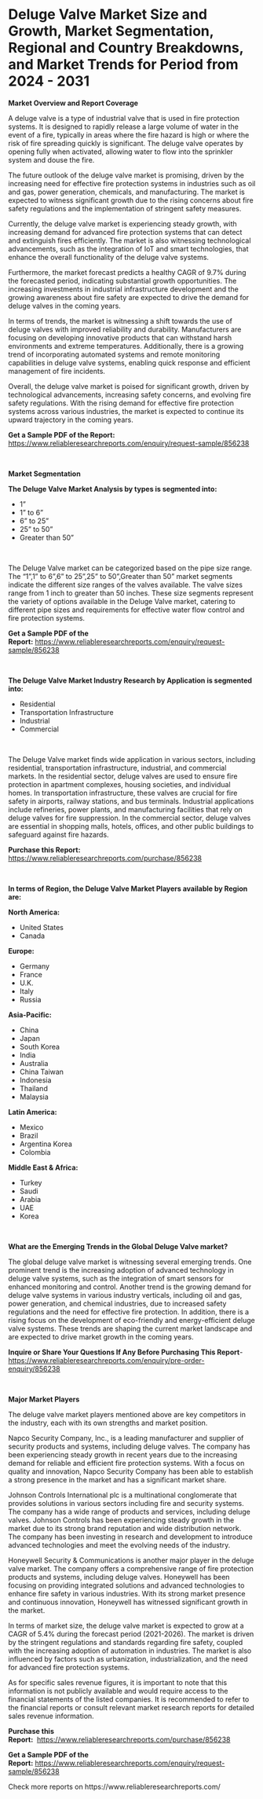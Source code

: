 <p><h1>Deluge Valve Market Size and Growth, Market Segmentation, Regional and Country Breakdowns, and Market Trends for Period from 2024 -  2031</h1></p><p><strong>Market Overview and Report Coverage</strong></p>
<p><p>A deluge valve is a type of industrial valve that is used in fire protection systems. It is designed to rapidly release a large volume of water in the event of a fire, typically in areas where the fire hazard is high or where the risk of fire spreading quickly is significant. The deluge valve operates by opening fully when activated, allowing water to flow into the sprinkler system and douse the fire.</p><p>The future outlook of the deluge valve market is promising, driven by the increasing need for effective fire protection systems in industries such as oil and gas, power generation, chemicals, and manufacturing. The market is expected to witness significant growth due to the rising concerns about fire safety regulations and the implementation of stringent safety measures.</p><p>Currently, the deluge valve market is experiencing steady growth, with increasing demand for advanced fire protection systems that can detect and extinguish fires efficiently. The market is also witnessing technological advancements, such as the integration of IoT and smart technologies, that enhance the overall functionality of the deluge valve systems.</p><p>Furthermore, the market forecast predicts a healthy CAGR of 9.7% during the forecasted period, indicating substantial growth opportunities. The increasing investments in industrial infrastructure development and the growing awareness about fire safety are expected to drive the demand for deluge valves in the coming years.</p><p>In terms of trends, the market is witnessing a shift towards the use of deluge valves with improved reliability and durability. Manufacturers are focusing on developing innovative products that can withstand harsh environments and extreme temperatures. Additionally, there is a growing trend of incorporating automated systems and remote monitoring capabilities in deluge valve systems, enabling quick response and efficient management of fire incidents.</p><p>Overall, the deluge valve market is poised for significant growth, driven by technological advancements, increasing safety concerns, and evolving fire safety regulations. With the rising demand for effective fire protection systems across various industries, the market is expected to continue its upward trajectory in the coming years.</p></p>
<p><strong>Get a Sample PDF of the Report:</strong> <a href="https://www.reliableresearchreports.com/enquiry/request-sample/856238">https://www.reliableresearchreports.com/enquiry/request-sample/856238</a></p>
<p>&nbsp;</p>
<p><strong>Market Segmentation</strong></p>
<p><strong>The Deluge Valve Market Analysis by types is segmented into:</strong></p>
<p><ul><li>1”</li><li>1” to 6”</li><li>6” to 25”</li><li>25” to 50”</li><li>Greater than 50”</li></ul></p>
<p>&nbsp;</p>
<p><p>The Deluge Valve market can be categorized based on the pipe size range. The “1”,1” to 6”,6” to 25”,25” to 50”,Greater than 50” market segments indicate the different size ranges of the valves available. The valve sizes range from 1 inch to greater than 50 inches. These size segments represent the variety of options available in the Deluge Valve market, catering to different pipe sizes and requirements for effective water flow control and fire protection systems.</p></p>
<p><strong>Get a Sample PDF of the Report:</strong>&nbsp;<a href="https://www.reliableresearchreports.com/enquiry/request-sample/856238">https://www.reliableresearchreports.com/enquiry/request-sample/856238</a></p>
<p>&nbsp;</p>
<p><strong>The Deluge Valve Market Industry Research by Application is segmented into:</strong></p>
<p><ul><li>Residential</li><li>Transportation Infrastructure</li><li>Industrial</li><li>Commercial</li></ul></p>
<p>&nbsp;</p>
<p><p>The Deluge Valve market finds wide application in various sectors, including residential, transportation infrastructure, industrial, and commercial markets. In the residential sector, deluge valves are used to ensure fire protection in apartment complexes, housing societies, and individual homes. In transportation infrastructure, these valves are crucial for fire safety in airports, railway stations, and bus terminals. Industrial applications include refineries, power plants, and manufacturing facilities that rely on deluge valves for fire suppression. In the commercial sector, deluge valves are essential in shopping malls, hotels, offices, and other public buildings to safeguard against fire hazards.</p></p>
<p><strong>Purchase this Report:</strong>&nbsp; <a href="https://www.reliableresearchreports.com/purchase/856238">https://www.reliableresearchreports.com/purchase/856238</a></p>
<p>&nbsp;</p>
<p><strong>In terms of Region, the Deluge Valve Market Players available by Region are:</strong></p>
<p>
    <p> <strong> North America: </strong>
        <ul>
            <li>United States</li>
            <li>Canada</li>
        </ul>
        </p> 
    <p> <strong> Europe: </strong>
        <ul>
            <li>Germany</li>
            <li>France</li>
            <li>U.K.</li>
            <li>Italy</li>
            <li>Russia</li>
        </ul>
        </p> 
    <p> <strong> Asia-Pacific: </strong>
        <ul>
            <li>China</li>
            <li>Japan</li>
            <li>South Korea</li>
            <li>India</li>
            <li>Australia</li>
            <li>China Taiwan</li>
            <li>Indonesia</li>
            <li>Thailand</li>
            <li>Malaysia</li>
        </ul>
        </p> 
    <p> <strong> Latin America: </strong>
        <ul>
            <li>Mexico</li>
            <li>Brazil</li>
            <li>Argentina Korea</li>
            <li>Colombia</li>
        </ul>
        </p> 
    <p> <strong> Middle East & Africa: </strong>
        <ul>
            <li>Turkey</li>
            <li>Saudi</li>
            <li>Arabia</li>
            <li>UAE</li>
            <li>Korea</li>
        </ul>
    </p>
    </p>
<p>&nbsp;</p>
<p><strong>What are the Emerging Trends in the Global Deluge Valve market?</strong></p>
<p><p>The global deluge valve market is witnessing several emerging trends. One prominent trend is the increasing adoption of advanced technology in deluge valve systems, such as the integration of smart sensors for enhanced monitoring and control. Another trend is the growing demand for deluge valve systems in various industry verticals, including oil and gas, power generation, and chemical industries, due to increased safety regulations and the need for effective fire protection. In addition, there is a rising focus on the development of eco-friendly and energy-efficient deluge valve systems. These trends are shaping the current market landscape and are expected to drive market growth in the coming years.</p></p>
<p><strong>Inquire or Share Your Questions If Any Before Purchasing This Report</strong>- <a href="https://www.reliableresearchreports.com/enquiry/pre-order-enquiry/856238">https://www.reliableresearchreports.com/enquiry/pre-order-enquiry/856238</a></p>
<p>&nbsp;</p>
<p><strong>Major Market Players</strong></p>
<p><p>The deluge valve market players mentioned above are key competitors in the industry, each with its own strengths and market position. </p><p>Napco Security Company, Inc., is a leading manufacturer and supplier of security products and systems, including deluge valves. The company has been experiencing steady growth in recent years due to the increasing demand for reliable and efficient fire protection systems. With a focus on quality and innovation, Napco Security Company has been able to establish a strong presence in the market and has a significant market share.</p><p>Johnson Controls International plc is a multinational conglomerate that provides solutions in various sectors including fire and security systems. The company has a wide range of products and services, including deluge valves. Johnson Controls has been experiencing steady growth in the market due to its strong brand reputation and wide distribution network. The company has been investing in research and development to introduce advanced technologies and meet the evolving needs of the industry.</p><p>Honeywell Security & Communications is another major player in the deluge valve market. The company offers a comprehensive range of fire protection products and systems, including deluge valves. Honeywell has been focusing on providing integrated solutions and advanced technologies to enhance fire safety in various industries. With its strong market presence and continuous innovation, Honeywell has witnessed significant growth in the market.</p><p>In terms of market size, the deluge valve market is expected to grow at a CAGR of 5.4% during the forecast period (2021-2026). The market is driven by the stringent regulations and standards regarding fire safety, coupled with the increasing adoption of automation in industries. The market is also influenced by factors such as urbanization, industrialization, and the need for advanced fire protection systems.</p><p>As for specific sales revenue figures, it is important to note that this information is not publicly available and would require access to the financial statements of the listed companies. It is recommended to refer to the financial reports or consult relevant market research reports for detailed sales revenue information.</p></p>
<p><strong>Purchase this Report:</strong>&nbsp;&nbsp;<a href="https://www.reliableresearchreports.com/purchase/856238">https://www.reliableresearchreports.com/purchase/856238</a></p>
<p></p>
<p><strong>Get a Sample PDF of the Report:</strong>&nbsp;<a href="https://www.reliableresearchreports.com/enquiry/request-sample/856238">https://www.reliableresearchreports.com/enquiry/request-sample/856238</a></p>
<p>Check more reports on https://www.reliableresearchreports.com/</p>